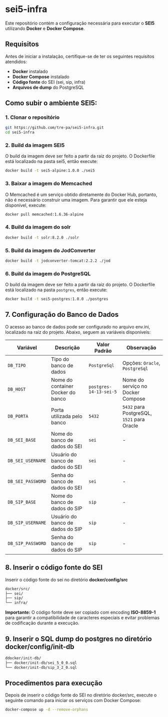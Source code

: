 # sei5-infra

Este repositório contém a configuração necessária para executar o **SEI5** utilizando **Docker** e **Docker Compose**.

## Requisitos

Antes de iniciar a instalação, certifique-se de ter os seguintes requisitos atendidos:

- **Docker** instalado
- **Docker Compose** instalado
- **Código fonte** do SEI (sei, sip, infra)
- **Arquivos de dump** do PostgreSQL

## Como subir o ambiente SEI5:

### 1. Clonar o repositório
```sh
git https://github.com/tre-pa/sei5-infra.git
cd sei5-infra
```


### 2. Build da imagem SEI5

O build da imagem deve ser feito a partir da raiz do projeto. O Dockerfile está localizado na pasta sei5, então execute:

```sh
docker build -t sei5-alpine:1.0.0 ./sei5
```

### 3. Baixar a imagem do Memcached

O Memcached é um serviço obtido diretamente do Docker Hub, portanto, não é necessário construir uma imagem. Para garantir que ele esteja disponível, execute:

```sh
docker pull memcached:1.6.36-alpine
```

### 4. Build da imagem do solr


```sh
docker build -t solr:8.2.0 ./solr
```

### 5. Build da imagem do JodConverter


```sh
docker build -t jodconverter-tomcat:2.2.2 ./jod
```

### 6. Build da imagem do PostgreSQL

O build da imagem deve ser feito a partir da raiz do projeto. O Dockerfile está localizado na pasta `postgres`, então execute:

```sh
docker build -t sei5-postgres:1.0.0 ./postgres
```


## 7. Configuração do Banco de Dados

O acesso ao banco de dados pode ser configurado no arquivo env.ini, localizado na raiz do projeto. Abaixo, seguem as variáveis disponíveis:


| Variável           | Descrição                                      | Valor Padrão            | Observação                           |
|--------------------|----------------------------------------------|-------------------------|--------------------------------------|
| `DB_TIPO`         | Tipo do banco de dados                       | `PostgreSql`            | Opções: `Oracle`, `PostgreSql` |
| `DB_HOST`         | Nome do container Docker do banco            | `postgres-14-13-sei-5`  | Nome do serviço no Docker Compose  |
| `DB_PORTA`        | Porta utilizada pelo banco                   | `5432`                  | `5432` para PostgreSQL, `1521` para Oracle |
| `DB_SEI_BASE`     | Nome do banco de dados do SEI                | `sei`                   | - |
| `DB_SEI_USERNAME` | Usuário do banco de dados do SEI             | `sei`                   | - |
| `DB_SEI_PASSWORD` | Senha do banco de dados do SEI               | `sei`                   | - |
| `DB_SIP_BASE`     | Nome do banco de dados do SIP                | `sip`                   | - |
| `DB_SIP_USERNAME` | Usuário do banco de dados do SIP             | `sip`                   | - |
| `DB_SIP_PASSWORD` | Senha do banco de dados do SIP               | `sip`                   | - |


## 8. Inserir o código fonte do SEI

Inserir o código fonte do sei no diretório **docker/config/src**

```sh
docker/src/
├── sei/
├── sip/
└── infra/
```

**Importante:** O código fonte deve ser copiado com encoding **ISO-8859-1** para garantir a compatibilidade de caracteres especiais e evitar problemas de codificação durante a execução.

## 9. Inserir o SQL dump do postgres no diretório **docker/config/init-db**

```sh
ddocker/init-db/
├── docker/init-db/sei_5_0_0.sql
└── docker/init-db/sip_3_2_0.sql
```

## Procedimentos para execução

Depois de inserir o código fonte do SEI no diretório docker/src, execute o seguinte comando para iniciar os serviços com Docker Compose:

```sh
docker-compose up -d --remove-orphans
```
